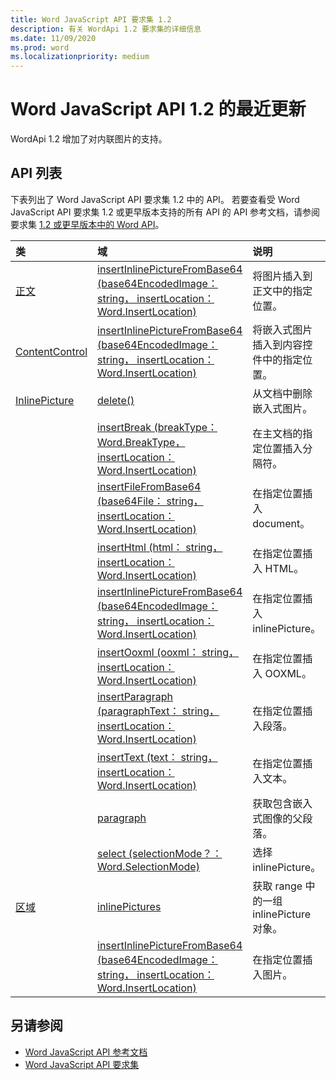 ```yaml
---
title: Word JavaScript API 要求集 1.2
description: 有关 WordApi 1.2 要求集的详细信息
ms.date: 11/09/2020
ms.prod: word
ms.localizationpriority: medium
---
```


# <a name="whats-new-in-word-javascript-api-12"></a>Word JavaScript API 1.2 的最近更新

WordApi 1.2 增加了对内联图片的支持。

## <a name="api-list"></a>API 列表

下表列出了 Word JavaScript API 要求集 1.2 中的 API。 若要查看受 Word JavaScript API 要求集 1.2 或更早版本支持的所有 API 的 API 参考文档，请参阅要求集 [1.2 或更早版本中的 Word API](/javascript/api/word?view=word-js-1.2&preserve-view=true)。

| 类 | 域 | 说明 |
|:---|:---|:---|
|[正文](/javascript/api/word/word.body)|[insertInlinePictureFromBase64 (base64EncodedImage： string， insertLocation： Word.InsertLocation) ](/javascript/api/word/word.body#word-word-body-insertinlinepicturefrombase64-member(1))|将图片插入到正文中的指定位置。|
|[ContentControl](/javascript/api/word/word.contentcontrol)|[insertInlinePictureFromBase64 (base64EncodedImage： string， insertLocation： Word.InsertLocation) ](/javascript/api/word/word.contentcontrol#word-word-contentcontrol-insertinlinepicturefrombase64-member(1))|将嵌入式图片插入到内容控件中的指定位置。|
|[InlinePicture](/javascript/api/word/word.inlinepicture)|[delete()](/javascript/api/word/word.inlinepicture#word-word-inlinepicture-delete-member(1))|从文档中删除嵌入式图片。|
||[insertBreak (breakType： Word.BreakType， insertLocation： Word.InsertLocation) ](/javascript/api/word/word.inlinepicture#word-word-inlinepicture-insertbreak-member(1))|在主文档的指定位置插入分隔符。|
||[insertFileFromBase64 (base64File： string， insertLocation： Word.InsertLocation) ](/javascript/api/word/word.inlinepicture#word-word-inlinepicture-insertfilefrombase64-member(1))|在指定位置插入 document。|
||[insertHtml (html： string， insertLocation： Word.InsertLocation) ](/javascript/api/word/word.inlinepicture#word-word-inlinepicture-inserthtml-member(1))|在指定位置插入 HTML。|
||[insertInlinePictureFromBase64 (base64EncodedImage： string， insertLocation： Word.InsertLocation) ](/javascript/api/word/word.inlinepicture#word-word-inlinepicture-insertinlinepicturefrombase64-member(1))|在指定位置插入 inlinePicture。|
||[insertOoxml (ooxml： string， insertLocation： Word.InsertLocation) ](/javascript/api/word/word.inlinepicture#word-word-inlinepicture-insertooxml-member(1))|在指定位置插入 OOXML。|
||[insertParagraph (paragraphText： string， insertLocation： Word.InsertLocation) ](/javascript/api/word/word.inlinepicture#word-word-inlinepicture-insertparagraph-member(1))|在指定位置插入段落。|
||[insertText (text： string， insertLocation： Word.InsertLocation) ](/javascript/api/word/word.inlinepicture#word-word-inlinepicture-inserttext-member(1))|在指定位置插入文本。|
||[paragraph](/javascript/api/word/word.inlinepicture#word-word-inlinepicture-paragraph-member)|获取包含嵌入式图像的父段落。|
||[select (selectionMode？： Word.SelectionMode) ](/javascript/api/word/word.inlinepicture#word-word-inlinepicture-select-member(1))|选择 inlinePicture。|
|[区域](/javascript/api/word/word.range)|[inlinePictures](/javascript/api/word/word.range#word-word-range-inlinepictures-member)|获取 range 中的一组 inlinePicture 对象。|
||[insertInlinePictureFromBase64 (base64EncodedImage： string， insertLocation： Word.InsertLocation) ](/javascript/api/word/word.range#word-word-range-insertinlinepicturefrombase64-member(1))|在指定位置插入图片。|

## <a name="see-also"></a>另请参阅

- [Word JavaScript API 参考文档](/javascript/api/word)
- [Word JavaScript API 要求集](word-api-requirement-sets.md)

